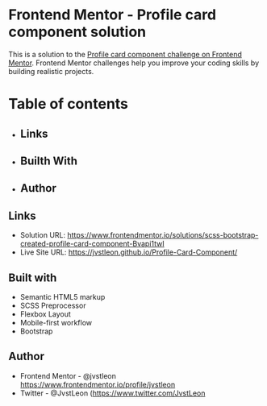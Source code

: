 # Frontend Mentor - Profile card component solution

This is a solution to the [Profile card component challenge on Frontend Mentor](https://www.frontendmentor.io/challenges/profile-card-component-cfArpWshJ). Frontend Mentor challenges help you improve your coding skills by building realistic projects. 

# Table of contents

- ## Links
- ## Builth With
- ## Author


## Links

- Solution URL: https://www.frontendmentor.io/solutions/scss-bootstrap-created-profile-card-component-Bvapi1twI
- Live Site URL: https://jvstleon.github.io/Profile-Card-Component/


## Built with

- Semantic HTML5 markup
- SCSS Preprocessor
- Flexbox Layout
- Mobile-first workflow
- Bootstrap


## Author

- Frontend Mentor - @jvstleon https://www.frontendmentor.io/profile/jvstleon
- Twitter - @JvstLeon (https://www.twitter.com/JvstLeon
